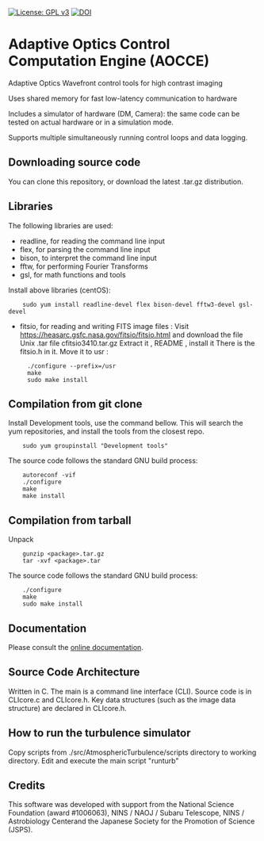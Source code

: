 [![License: GPL v3](https://img.shields.io/badge/License-GPL%20v3-blue.svg)](http://www.gnu.org/licenses/gpl-3.0)
[![DOI](https://zenodo.org/badge/DOI/10.5281/zenodo.815633.svg)](https://doi.org/10.5281/zenodo.815633)




# Adaptive Optics Control Computation Engine (AOCCE)




Adaptive Optics Wavefront control tools for high contrast imaging

Uses shared memory for fast low-latency communication to hardware

Includes a simulator of hardware (DM, Camera): the same code can be tested on actual hardware or in a simulation mode.

Supports multiple simultaneously running control loops and data logging.





## Downloading source code
You can clone this repository, or download the latest .tar.gz distribution.


## Libraries

The following libraries are used:

- readline, for reading the command line input
- flex, for parsing the command line input
- bison, to interpret the command line input
- fftw, for performing Fourier Transforms
- gsl, for math functions and tools

Install above libraries (centOS):

		sudo yum install readline-devel flex bison-devel fftw3-devel gsl-devel



- fitsio, for reading and writing FITS image files : 
	Visit https://heasarc.gsfc.nasa.gov/fitsio/fitsio.html and download the file Unix .tar file cfitsio3410.tar.gz
	Extract it , README , install it 
	There is the fitsio.h in it. Move it to usr :

		./configure --prefix=/usr
		make 
		sudo make install 



## Compilation from git clone

Install Development tools, use the command bellow. This will search the yum repositories, and install the tools from the closest repo.

		sudo yum groupinstall "Development tools"
		
The source code follows the standard GNU build process:

		autoreconf -vif
		./configure
		make
		make install


## Compilation from tarball


Unpack

		gunzip <package>.tar.gz
		tar -xvf <package>.tar

The source code follows the standard GNU build process:

		./configure
		make
		sudo make install


## Documentation 
Please consult the [online documentation]( http://oguyon.github.io/AdaptiveOpticsControl/).



## Source Code Architecture 
Written in C.
The main is a command line interface (CLI). Source code is in CLIcore.c and CLIcore.h.
Key data structures (such as the image data structure) are declared in CLIcore.h.

## How to run the turbulence simulator
Copy scripts from ./src/AtmosphericTurbulence/scripts directory to working directory.
Edit and execute the main script "runturb"


## Credits
This software was developed with support from the National Science Foundation (award #1006063), NINS / NAOJ / Subaru Telescope, NINS / Astrobiology Centerand the Japanese Society for the Promotion of Science (JSPS).
